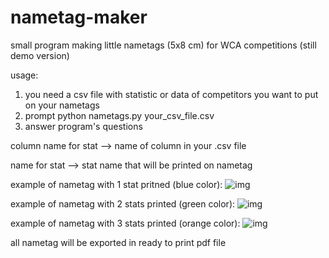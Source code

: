 # nametag-maker
small program making little nametags (5x8 cm) for WCA competitions (still demo version)

usage:
1. you need a csv file with statistic or data of competitors you want to put on your nametags
2. prompt python nametags.py your_csv_file.csv
3. answer program's questions

column name for stat --> name of column in your .csv file

name for stat --> stat name that will be printed on nametag


example of nametag with 1 stat pritned (blue color):
<img
    scr  = examples/Long%20Long%20Name%20Name.png
    alt = "img"
    style = "display: inline-block; margin: 0 auto; max-width: 300px" >

example of nametag with 2 stats printed (green color):
<img
    scr  = examples/Long%20Name%20Name%20.png
    alt = "img"
    style = "display: inline-block; margin: 0 auto; max-width: 300px" >

example of nametag with 3 stats printed (orange color):
<img
    scr  = examples/Name%20Name1.png
    alt = "img"
    style = "display: inline-block; margin: 0 auto; max-width: 300px" >

all nametag will be exported in ready to print pdf file